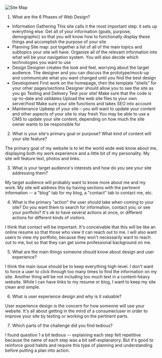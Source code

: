 
![Site Map](/imgs/site-map.png "My Site Map")

1.  What are the 6 Phases of Web Design?
  - Information Gathering
    This site calls it the most important step: it sets up everything else. Get all of your information (goals, purpose, demographic) so that you will know how to functionally display these things and accomplish the purpose of your site
  - Planning
    Site map: put together a list of all of the main topics and subtopics your site will have. Organize all of the relevant information into what will be your navigation system. You will also decide which technologies you want to use
  - Design
    Designer creates the look and feel, worrying about the target audience. The designer and you can discuss the prototype/mock-up and communicate what you want changed until you find the best design
  - Development
    First work on the homepage, then the template “shells” for your other pages/sections
    Designer should allow you to see the site as you go
    Testing and Delivery
    Test your site! Make sure that the code is up-to-date and validates
    Upload the web site files to your own server/host
    Make sure your site functions and takes SEO into account
  - Maintenance
    Upkeep of your site – you will want to update your content and other aspects of your site to stay fresh
    You may be able to use a CMS to update your site content, depending on how much the site owner wants to be responsible for

2.  What is your site's primary goal or purpose? What kind of content will your site feature?

  The primary goal of my website is to let the world wide web know about me, displaying both my work experience and a little bit of my personality. My site will feature text, photos and links.

3.  What is your target audience's interests and how do you see your site addressing them?

  My target audience will probably want to know more about me and my work. My site will address this by having sections with the pertinent information -- a "blog" tab for my blog, a "contact" tab to contact me, etc.

4.  What is the primary "action" the user should take when coming to your site? Do you want them to search for information, contact you, or see your portfolio? It's ok to have several actions at once, or different actions for different kinds of visitors.

  I think that contact will be important. It's conceivable that this will be like an online resume so that those who view it can reach out to me. I will also want users to view my portfolio, because they won't necessarily want to reach out to me, but so that they can get some professional background on me.

5.  What are the main things someone should know about design and user experience?

  I think the main issue should be to keep everything high-level. I don't want to force a user to click through too many times to find the information on my site. Another thing will be not including too much text in a content-heavy website. While I can have links to my resume or blog, I want to keep my site clean and simple.

6.  What is user experience design and why is it valuable? 

  User experience design is the concern for how someone will use your website. It's all about getting in the mind of a consumer/user in order to improve your site by testing or working on the pertinent parts.

7.  Which parts of the challenge did you find tedious?

  I found question 1 a bit tedious -- explaining each step felt repetitive because the name of each step was a bit self-explanatory. But it's good to reinforce good habits and require this type of planning and understanding before putting a plan into action.

